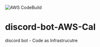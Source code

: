 ![AWS CodeBuild](https://codebuild.ap-northeast-2.amazonaws.com/badges?uuid=eyJlbmNyeXB0ZWREYXRhIjoiVkNpSmR0TThIekNLeHRhVCsyYmlPbzdWSzNMYUdXSmpmR0daK2QxTXNSZS8ySGNlSm5CeVdMWDUvaGRyMWVLKy9paktQS3FZcXRQWGkybFdGRTBWVDU0PSIsIml2UGFyYW1ldGVyU3BlYyI6InhBQWtqYVdCbHF1RGNRTU8iLCJtYXRlcmlhbFNldFNlcmlhbCI6MX0%3D&branch=main)

# discord-bot-AWS-CaI

discord bot - Code as Infrastrucutre
